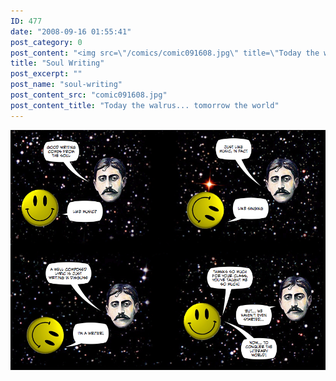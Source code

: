 ```yaml
---
ID: 477
date: "2008-09-16 01:55:41"
post_category: 0
post_content: "<img src=\"/comics/comic091608.jpg\" title=\"Today the walrus... tomorrow the world\" />"
title: "Soul Writing"
post_excerpt: ""
post_name: "soul-writing"
post_content_src: "comic091608.jpg"
post_content_title: "Today the walrus... tomorrow the world"
---
```



[![Today the walrus... tomorrow the world](/comics-hi-res/comic091608.jpg)](/comics-hi-res/comic091608.jpg "Today the walrus... tomorrow the world")
